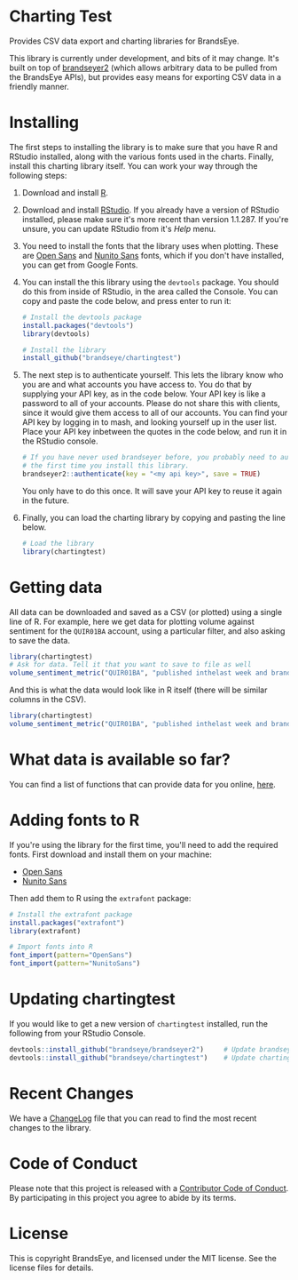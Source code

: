
<!-- README.md is generated from README.Rmd. Please edit that file -->
Charting Test
=============

Provides CSV data export and charting libraries for BrandsEye.

This library is currently under development, and bits of it may change. It's built on top of [brandseyer2](https://brandseye.github.io/brandseyer2) (which allows arbitrary data to be pulled from the BrandsEye APIs), but provides easy means for exporting CSV data in a friendly manner.

Installing
==========

The first steps to installing the library is to make sure that you have R and RStudio installed, along with the various fonts used in the charts. Finally, install this charting library itself. You can work your way through the following steps:

1.  Download and install [R](https://cran.rstudio.com/).

2.  Download and install [RStudio](https://www.rstudio.com/products/rstudio/download/). If you already have a version of RStudio installed, please make sure it's more recent than version 1.1.287. If you're unsure, you can update RStudio from it's *Help* menu.

3.  You need to install the fonts that the library uses when plotting. These are [Open Sans](https://fonts.google.com/specimen/Open+Sans) and [Nunito Sans](https://fonts.google.com/specimen/Nunito+Sans) fonts, which if you don't have installed, you can get from Google Fonts.

4.  You can install the this library using the `devtools` package. You should do this from inside of RStudio, in the area called the Console. You can copy and paste the code below, and press enter to run it:

    ``` r
    # Install the devtools package
    install.packages("devtools")
    library(devtools)

    # Install the library
    install_github("brandseye/chartingtest")
    ```

5.  The next step is to authenticate yourself. This lets the library know who you are and what accounts you have access to. You do that by supplying your API key, as in the code below. Your API key is like a password to all of your accounts. Please do not share this with clients, since it would give them access to all of our accounts. You can find your API key by logging in to mash, and looking yourself up in the user list. Place your API key inbetween the quotes in the code below, and run it in the RStudio console.

    ``` r
    # If you have never used brandseyer before, you probably need to authenticate
    # the first time you install this library. 
    brandseyer2::authenticate(key = "<my api key>", save = TRUE)
    ```

    You only have to do this once. It will save your API key to reuse it again in the future.

6.  Finally, you can load the charting library by copying and pasting the line below.

    ``` r
    # Load the library
    library(chartingtest)
    ```

Getting data
============

All data can be downloaded and saved as a CSV (or plotted) using a single line of R. For example, here we get data for plotting volume against sentiment for the `QUIR01BA` account, using a particular filter, and also asking to save the data.

``` r
library(chartingtest)
# Ask for data. Tell it that you want to save to file as well
volume_sentiment_metric("QUIR01BA", "published inthelast week and brand isorchildof 10006", save = TRUE)
```

And this is what the data would look like in R itself (there will be similar columns in the CSV).

``` r
library(chartingtest)
volume_sentiment_metric("QUIR01BA", "published inthelast week and brand isorchildof 10006")
```

What data is available so far?
==============================

You can find a list of functions that can provide data for you online, [here](reference/index.html).

Adding fonts to R
=================

If you're using the library for the first time, you'll need to add the required fonts. First download and install them on your machine:

-   [Open Sans](https://fonts.google.com/specimen/Open+Sans)
-   [Nunito Sans](https://fonts.google.com/specimen/Nunito+Sans)

Then add them to R using the `extrafont` package:

``` r
# Install the extrafont package
install.packages("extrafont")
library(extrafont)

# Import fonts into R
font_import(pattern="OpenSans")
font_import(pattern="NunitoSans")
```

Updating chartingtest
=====================

If you would like to get a new version of `chartingtest` installed, run the following from your RStudio Console.

``` r
devtools::install_github("brandseye/brandseyer2")     # Update brandseyer2
devtools::install_github("brandseye/chartingtest")    # Update chartingtest
```

Recent Changes
==============

We have a [ChangeLog](news/index.html) file that you can read to find the most recent changes to the library.

Code of Conduct
===============

Please note that this project is released with a [Contributor Code of Conduct](CODE_OF_CONDUCT.md). By participating in this project you agree to abide by its terms.

License
=======

This is copyright BrandsEye, and licensed under the MIT license. See the license files for details.

